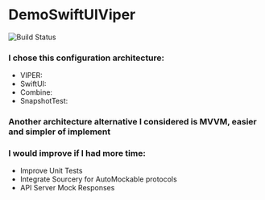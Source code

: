 # DemoSwiftUIViper
![Build Status](https://travis-ci.com/clasik/DemoSwiftUIViper.svg?branch=master)

### I chose this configuration architecture:
- VIPER: 
- SwiftUI:
- Combine:
- SnapshotTest:

### Another architecture alternative I considered is MVVM, easier and simpler of implement


### I would improve if I had more time:
- Improve Unit Tests
- Integrate Sourcery for AutoMockable protocols
- API Server Mock Responses

